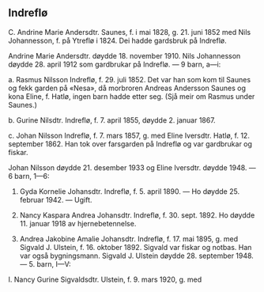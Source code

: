 ## Indreflø

C. Andrine Marie Andersdtr. Saunes, f. i mai 1828, g. 21. juni 1852 med Nils Johannesson, f. på Ytreflø i 1824. Dei hadde gardsbruk på Indreflø.

Andrine Marie Andersdtr. døydde 18. november 1910. Nils Johannesson døydde 28. april 1912 som gardbrukar på Indreflø. — 9 barn, a—i:

a. Rasmus Nilsson Indreflø, f. 29. juli 1852. Det var han som kom til Saunes og fekk garden på «Nesa», då morbroren Andreas Andersson Saunes og kona Eline, f. Hatlø, ingen barn hadde etter seg. (Sjå meir om Rasmus under Saunes.)

b. Gurine Nilsdtr. Indreflø, f. 7. april 1855, døydde 2. januar 1867.

c. Johan Nilsson Indreflø, f. 7. mars 1857, g. med Eline Iversdtr. Hatlø, f. 12. september 1862. Han tok over farsgarden på Indreflø og var gardbrukar og fiskar.

Johan Nilsson døydde 21. desember 1933 og Eline Iversdtr. døydde 1948. — 6 barn, 1—6:

1. Gyda Kornelie Johansdtr. Indreflø, f. 5. april 1890. — Ho døydde 25. februar 1942. — Ugift.

2. Nancy Kaspara Andrea Johansdtr. Indreflø, f. 30. sept. 1892. Ho døydde 11. januar 1918 av hjernebetennelse.

3. Andrea Jakobine Amalie Johansdtr. Indreflø, f. 17. mai 1895, g. med Sigvald J. Ulstein, f. 16. oktober 1892. Sigvald var fiskar og notbas. Han var også bygningsmann. Sigvald J. Ulstein døydde 28. september 1948. — 5. barn, I—V:

I. Nancy Gurine Sigvaldsdtr. Ulstein, f. 9. mars 1920, g. med